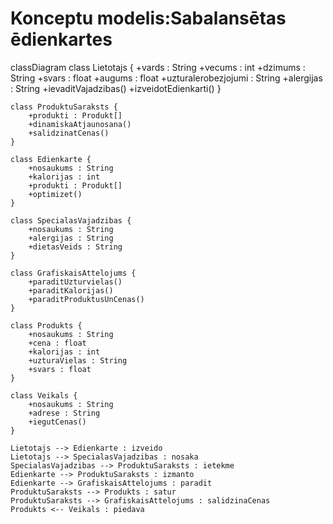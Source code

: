 # Konceptu modelis:Sabalansētas ēdienkartes

classDiagram
    class Lietotajs {
        +vards : String
        +vecums : int
        +dzimums : String
        +svars : float
        +augums : float
        +uzturalerobezjojumi : String
        +alergijas : String
        +ievaditVajadzibas()
        +izveidotEdienkarti()
    }

    class ProduktuSaraksts {
        +produkti : Produkt[]
        +dinamiskaAtjaunosana()
        +salidzinatCenas()
    }

    class Edienkarte {
        +nosaukums : String
        +kalorijas : int
        +produkti : Produkt[]
        +optimizet()
    }

    class SpecialasVajadzibas {
        +nosaukums : String
        +alergijas : String
        +dietasVeids : String
    }

    class GrafiskaisAttelojums {
        +paraditUzturvielas()
        +paraditKalorijas()
        +paraditProduktusUnCenas()
    }

    class Produkts {
        +nosaukums : String
        +cena : float
        +kalorijas : int
        +uzturaVielas : String
        +svars : float
    }

    class Veikals {
        +nosaukums : String
        +adrese : String
        +iegutCenas()
    }

    Lietotajs --> Edienkarte : izveido
    Lietotajs --> SpecialasVajadzibas : nosaka
    SpecialasVajadzibas --> ProduktuSaraksts : ietekme
    Edienkarte --> ProduktuSaraksts : izmanto
    Edienkarte --> GrafiskaisAttelojums : paradit
    ProduktuSaraksts --> Produkts : satur
    ProduktuSaraksts --> GrafiskaisAttelojums : salidzinaCenas
    Produkts <-- Veikals : piedava
